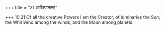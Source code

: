 +++
title = "21 आदित्यानामहं"

+++
10.21 Of all the creative Powers I am the Creator, of luminaries the
Sun; the Whirlwind among the winds, and the Moon among planets.
